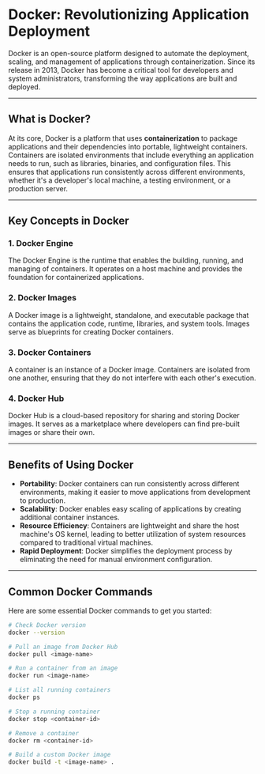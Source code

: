 # Docker: Revolutionizing Application Deployment

Docker is an open-source platform designed to automate the deployment, scaling, and management of applications through containerization. Since its release in 2013, Docker has become a critical tool for developers and system administrators, transforming the way applications are built and deployed.

---

## What is Docker?

At its core, Docker is a platform that uses **containerization** to package applications and their dependencies into portable, lightweight containers. Containers are isolated environments that include everything an application needs to run, such as libraries, binaries, and configuration files. This ensures that applications run consistently across different environments, whether it's a developer's local machine, a testing environment, or a production server.

---

## Key Concepts in Docker

### 1. **Docker Engine**
The Docker Engine is the runtime that enables the building, running, and managing of containers. It operates on a host machine and provides the foundation for containerized applications.

### 2. **Docker Images**
A Docker image is a lightweight, standalone, and executable package that contains the application code, runtime, libraries, and system tools. Images serve as blueprints for creating Docker containers.

### 3. **Docker Containers**
A container is an instance of a Docker image. Containers are isolated from one another, ensuring that they do not interfere with each other's execution.

### 4. **Docker Hub**
Docker Hub is a cloud-based repository for sharing and storing Docker images. It serves as a marketplace where developers can find pre-built images or share their own.

---

## Benefits of Using Docker

- **Portability**: Docker containers can run consistently across different environments, making it easier to move applications from development to production.
- **Scalability**: Docker enables easy scaling of applications by creating additional container instances.
- **Resource Efficiency**: Containers are lightweight and share the host machine's OS kernel, leading to better utilization of system resources compared to traditional virtual machines.
- **Rapid Deployment**: Docker simplifies the deployment process by eliminating the need for manual environment configuration.

---

## Common Docker Commands

Here are some essential Docker commands to get you started:

```bash
# Check Docker version
docker --version

# Pull an image from Docker Hub
docker pull <image-name>

# Run a container from an image
docker run <image-name>

# List all running containers
docker ps

# Stop a running container
docker stop <container-id>

# Remove a container
docker rm <container-id>

# Build a custom Docker image
docker build -t <image-name> .
